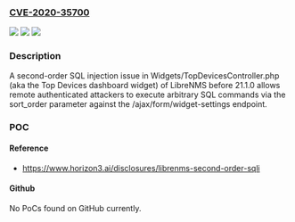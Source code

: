 ### [CVE-2020-35700](https://cve.mitre.org/cgi-bin/cvename.cgi?name=CVE-2020-35700)
![](https://img.shields.io/static/v1?label=Product&message=n%2Fa&color=blue)
![](https://img.shields.io/static/v1?label=Version&message=n%2Fa&color=blue)
![](https://img.shields.io/static/v1?label=Vulnerability&message=n%2Fa&color=brighgreen)

### Description

A second-order SQL injection issue in Widgets/TopDevicesController.php (aka the Top Devices dashboard widget) of LibreNMS before 21.1.0 allows remote authenticated attackers to execute arbitrary SQL commands via the sort_order parameter against the /ajax/form/widget-settings endpoint.

### POC

#### Reference
- https://www.horizon3.ai/disclosures/librenms-second-order-sqli

#### Github
No PoCs found on GitHub currently.

